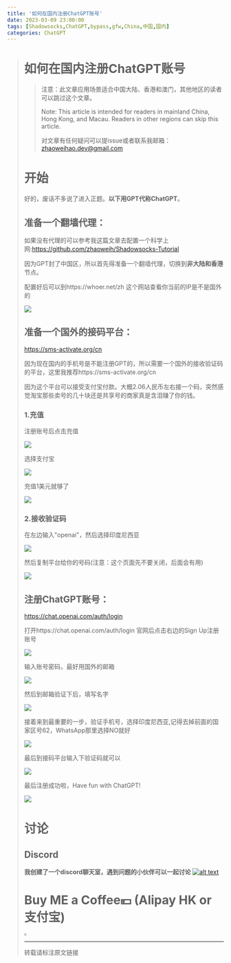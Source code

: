 ```yaml
---
title: '如何在国内注册ChatGPT账号'
date: 2023-03-09 23:00:00
tags: [Shadowsocks,ChatGPT,bypass,gfw,China,中国,国内]
categories: ChatGPT
---
```

> # 如何在国内注册ChatGPT账号
>
> > 注意：此文章应用场景适合中国大陆、香港和澳门，其他地区的读者可以跳过这个文章。
> >
> > Note: This article is intended for readers in mainland China, Hong Kong, and Macau. Readers in other regions can skip this article.
> >
> > 对文章有任何疑问可以提issue或者联系我邮箱：zhaoweihao.dev@gmail.com
>
> # 开始
>
> 好的，废话不多说了进入正题。**以下用GPT代称ChatGPT**。
>
> ## 准备一个翻墙代理：
>
> 如果没有代理的可以参考我这篇文章去配置一个科学上网:https://github.com/zhaoweih/Shadowsocks-Tutorial
>
> 因为GPT封了中国区，所以首先得准备一个翻墙代理，切换到**非大陆和香港**节点。
>
> 配置好后可以到https://whoer.net/zh 这个网站查看你当前的IP是不是国外的
>
> ![](/images/proxy.png)
>
> ## 准备一个国外的接码平台：
>
> https://sms-activate.org/cn
>
> 因为现在国内的手机号是不能注册GPT的，所以需要一个国外的接收验证码的平台，这里我推荐https://sms-activate.org/cn
>
> 因为这个平台可以接受支付宝付款。大概2.06人民币左右接一个码，突然感觉淘宝那些卖号的几十块还是共享号的商家真是含泪赚了你的钱。
>
> ### 1.充值
>
> 注册账号后点击充值
>
> ![](/images/sms-1.png)
>
> 选择支付宝
>
> ![](/images/sms-2.png)
>
> 充值1美元就够了
>
> ![](/images/sms-3.png)
>
> 
>
> ### 2.接收验证码
>
> 在左边输入"openai"，然后选择印度尼西亚
>
> ![](/images/sms-4.png)
>
> 然后复制平台给你的号码(注意：这个页面先不要关闭，后面会有用)
>
> ![](/images/sms-5.png)
>
> 
>
> ## 注册ChatGPT账号：
>
> https://chat.openai.com/auth/login
>
> 打开https://chat.openai.com/auth/login 官网后点击右边的Sign Up注册账号
>
> ![](/images/chatgpt-signup.png)
>
> 输入账号密码，最好用国外的邮箱
>
> ![](/images/chatgpt-acoount.png)
>
> 然后到邮箱验证下后，填写名字
>
> ![](/images/chatgpt-name.png)
>
> 接着来到最重要的一步，验证手机号，选择印度尼西亚,记得去掉前面的国家区号62，WhatsApp那里选择NO就好
>
> ![](/images/chatgpt-number.png)
>
> 最后到接码平台输入下验证码就可以
>
> ![](/images/acceptnumber.png)
>
> 最后注册成功啦，Have fun with ChatGPT!
>
> ![](/images/chatgpt-homepage.png)
>
> # 讨论
>
> ## Discord
>
> **我创建了一个discord聊天室，遇到问题的小伙伴可以一起讨论**
> [![alt text](/images/discord.svg  "discordapp")](https://discord.gg/RKYWZNZKPe)
>
> # Buy ME a Coffee💴 (Alipay HK or 支付宝)
>
> <img src="/images/award.png" style="zoom: 33%;" />
>
> 
>
> ------
>
> 转载请标注原文链接
